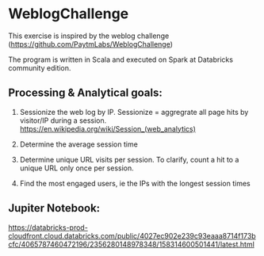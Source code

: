# WeblogChallenge

This exercise is inspired by the weblog challenge (https://github.com/PaytmLabs/WeblogChallenge)

The program is written in Scala and executed on Spark at Databricks community edition.

## Processing & Analytical goals:

1. Sessionize the web log by IP. Sessionize = aggregrate all page hits by visitor/IP during a session.
    https://en.wikipedia.org/wiki/Session_(web_analytics)

2. Determine the average session time

3. Determine unique URL visits per session. To clarify, count a hit to a unique URL only once per session.

4. Find the most engaged users, ie the IPs with the longest session times

## Jupiter Notebook:

https://databricks-prod-cloudfront.cloud.databricks.com/public/4027ec902e239c93eaaa8714f173bcfc/4065787460472196/2356280148978348/158314600501441/latest.html
